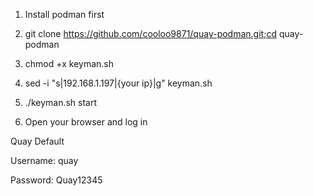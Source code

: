 1. Install podman first

2. git clone https://github.com/cooloo9871/quay-podman.git;cd quay-podman

3. chmod +x keyman.sh

4. sed -i "s|192.168.1.197|{your ip}|g" keyman.sh

5. ./keyman.sh start

6. Open your browser and log in

Quay Default 

Username: quay

Password: Quay12345
